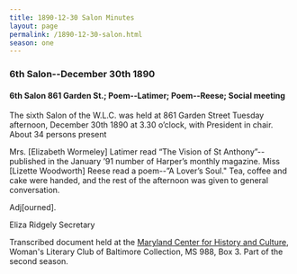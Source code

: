 ```yaml
---
title: 1890-12-30 Salon Minutes
layout: page
permalink: /1890-12-30-salon.html
season: one
---
```

### 6th Salon--December 30th 1890

#### 6th Salon 861 Garden St.; Poem--Latimer; Poem--Reese; Social meeting

The sixth Salon of the W.L.C. was held at 861 Garden Street Tuesday afternoon, December 30th 1890 at 3.30 o’clock, with President in chair. About 34 persons present

Mrs. [Elizabeth Wormeley] Latimer read “The Vision of St Anthony”--published in the January ’91 number of Harper’s monthly magazine. Miss [Lizette Woodworth] Reese read a poem--”A Lover’s Soul." Tea, coffee and cake were handed, and the rest of the afternoon was given to general conversation.

Adj[ourned].

Eliza Ridgely
Secretary

Transcribed document held at the [Maryland Center for History and Culture](http://mdhs.org/), Woman's Literary Club of Baltimore Collection, MS 988, Box 3. Part of the second season. 
